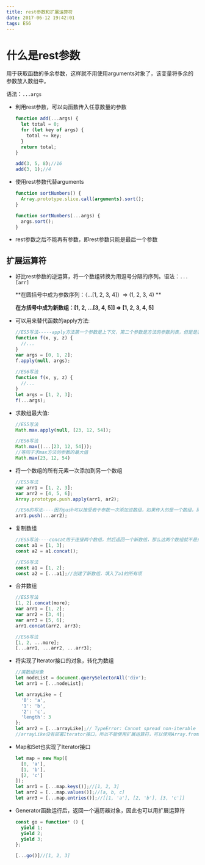 ```yaml
---
title: rest参数和扩展运算符
date: 2017-06-12 19:42:01
tags: ES6
---
```



# 什么是rest参数

用于获取函数的多余参数，这样就不用使用arguments对象了，该变量将多余的参数放入数组中。

语法：`...args`



* 利用rest参数，可以向函数传入任意数量的参数

  ```js
  function add(...args) {
    let total = 0;
    for (let key of args) {
      total += key;
    }
    return total;
  }

  add(3, 5, 8);//16
  add(3, 1);//4

  ```

* 使用rest参数代替arguments

  ```js
  function sortNumbers() {
    Array.prototype.slice.call(arguments).sort();
  }

  function sortNumbers(...args) {
    args.sort();
  }
  ```

* rest参数之后不能再有参数，即rest参数只能是最后一个参数





## 扩展运算符

* 好比rest参数的逆运算，将一个数组转换为用逗号分隔的序列。语法：`...[arr]`

  **在圆括号中成为参数序列：（...[1, 2, 3, 4]）=> (1, 2, 3, 4) **

  **在方括号中成为新数组：[1, 2, ...[3, 4, 5]] => [1, 2, 3, 4, 5]**

* 可以用来替代函数的apply方法:

  ```js
  //ES5写法-----apply方法第一个参数是上下文，第二个参数是方法的参数列表，但是是装在同一个数组里面。
  function f(x, y, z) {
    //...
  }
  var args = [0, 1, 2];
  f.apply(null, args);
   
  //ES6写法
  function f(x, y, z) {
    //...
  }
  let args = [1, 2, 3];
  f(...args);
  ```

* 求数组最大值:

  ```js
  //ES5写法
  Math.max.apply(null, [23, 12, 54]);

  //ES6写法
  Math.max((...[23, 12, 54]));
  //等同于求max方法的参数的最大值
  Math.max(23, 12, 54)
  ```

* 将一个数组的所有元素一次添加到另一个数组

  ```js
  //ES5写法
  var arr1 = [1, 2, 3];
  var arr2 = [4, 5, 6];
  Array.prototype.push.apply(arr1, ar2);

  //ES6的写法----因为push可以接受若干参数一次添加进数组，如果传入的是一个数组，那么这个数组就被当做整体添加就一个元素了。
  arr1.push(...arr2);
  ```

* 复制数组

  ```js
  //ES5写法----concat用于连接两个数组，然后返回一个新数组，那么这两个数组就不是指向同一个地址了。
  const a1 = [1, 3];
  const a2 = a1.concat();

  //ES6写法
  const a1 = [1, 2];
  const a2 = [...a1];//创建了新数组，填入了a1的所有项
  ```

* 合并数组

  ```js
  //ES5写法
  [1, 2].concat(more);
  var arr1 = [1, 2];
  var arr2 = [3, 4];
  var arr3 = [5, 6];
  arr1.concat(arr2, arr3);

  //ES6写法
  [1, 2, ...more];
  [...arr1, ...arr2, ...arr3];

  ```

* 将实现了Iterator接口的对象，转化为数组


  ```js
  //类数组对象
  let nodeList = document.querySelectorAll('div');
  let arr1 = [...nodeList];

  let arrayLike = {
    '0': 'a',
    '1': 'b',
    '2': 'c',
    'length': 3
  };
  let arr2 = [...arrayLike];// TypeError: Cannot spread non-iterable object.
  //arrayLike没有部署Iterator接口，所以不能使用扩展运算符，可以使用Array.from将其装换为数组

  ```

* Map和Set也实现了Iterator接口

  ```js
  let map = new Map([
    [0, 'a'],
    [1, 'b'],
    [2, 'c']
  ]);
  let arr1 = [...map.keys()];//[1, 2, 3]
  let arr2 = [...map.values()];//[a, b, c]
  let arr3 = [...map.entries()];//[[1, 'a'], [2, 'b'], [3, 'c']]
  ```

* Generator函数运行后，返回一个遍历器对象，因此也可以用扩展运算符

  ```js
  const go = function* () {
    yield 1;
    yield 2;
    yield 3;
  };

  [...go()]//[1, 2, 3]
  ```

  ​